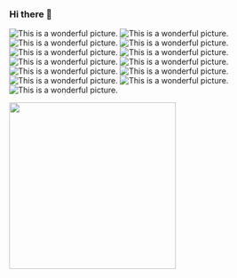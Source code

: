 ### Hi there 👋


![This is a wonderful picture.](https://tva1.sinaimg.cn/mw690/006bfoyggy1gc4du5hb05g301o01o3yz.gif) 
![This is a wonderful picture.](https://tva1.sinaimg.cn/mw690/006bfoyggy1gc4du5hb05g301o01o3yz.gif) 
![This is a wonderful picture.](https://tva1.sinaimg.cn/mw690/006bfoyggy1gc4du5hb05g301o01o3yz.gif) 
![This is a wonderful picture.](https://tva1.sinaimg.cn/mw690/006bfoyggy1gc4du5hb05g301o01o3yz.gif) 
![This is a wonderful picture.](https://tva1.sinaimg.cn/mw690/006bfoyggy1gc4du5hb05g301o01o3yz.gif) 
![This is a wonderful picture.](https://tva1.sinaimg.cn/mw690/006bfoyggy1gc4du5hb05g301o01o3yz.gif) 
![This is a wonderful picture.](https://tva1.sinaimg.cn/mw690/006bfoyggy1gc4du5hb05g301o01o3yz.gif) 
![This is a wonderful picture.](https://tva1.sinaimg.cn/mw690/006bfoyggy1gc4du5hb05g301o01o3yz.gif) 
![This is a wonderful picture.](https://tva1.sinaimg.cn/mw690/006bfoyggy1gc4du5hb05g301o01o3yz.gif) 
![This is a wonderful picture.](https://tva1.sinaimg.cn/mw690/006bfoyggy1gc4du5hb05g301o01o3yz.gif) 
![This is a wonderful picture.](https://tva1.sinaimg.cn/mw690/006bfoyggy1gc4du5hb05g301o01o3yz.gif) 
![This is a wonderful picture.](https://tva1.sinaimg.cn/mw690/006bfoyggy1gc4du5hb05g301o01o3yz.gif) 
![This is a wonderful picture.](https://tva1.sinaimg.cn/mw690/006bfoyggy1gc4du5hb05g301o01o3yz.gif) 




<p align="left"><img width='300px' src='https://tva1.sinaimg.cn/mw690/006bfoyggy1gc4dug6esyj30go09eaao.jpg'/></p>




<!--
**Tamshen/Tamshen** is a ✨ _special_ ✨ repository because its `README.md` (this file) appears on your GitHub profile.

Here are some ideas to get you started:

- 🔭 I’m currently working on ...
- 🌱 I’m currently learning ...
- 👯 I’m looking to collaborate on ...
- 🤔 I’m looking for help with ...
- 💬 Ask me about ...
- 📫 How to reach me: ...
- 😄 Pronouns: ...
- ⚡ Fun fact: ...
-->
